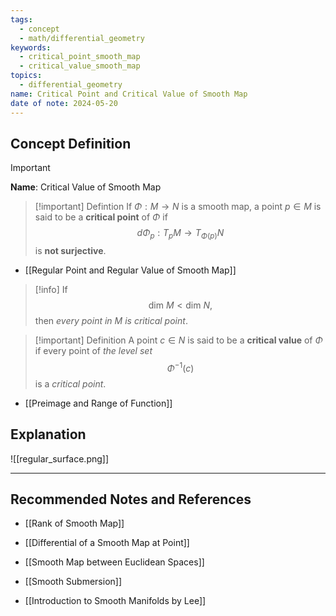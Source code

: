 ```yaml
---
tags:
  - concept
  - math/differential_geometry
keywords:
  - critical_point_smooth_map
  - critical_value_smooth_map
topics:
  - differential_geometry
name: Critical Point and Critical Value of Smooth Map
date of note: 2024-05-20
---
```


## Concept Definition

>[!important]
>**Name**: Critical Value of Smooth Map

>[!important] Defintion
>If $\Phi: M \to N$ is a smooth map, a point $p \in M$ is said to be a **critical point** of $\Phi$ if 
>$$
>d\Phi_{p}: T_{p}M \to T_{\Phi(p)}N
>$$
>is **not surjective**.

- [[Regular Point and Regular Value of Smooth Map]]

>[!info]
>If
>$$
>\text{dim }M < \text{dim }N,
>$$
>then *every point in $M$ is critical point*.

>[!important] Definition
>A point $c\in N$ is said to be a **critical value** of $\Phi$ if every point of *the level set*
>$$
>\Phi^{-1}(c)
>$$
>is a *critical point*.

- [[Preimage and Range of Function]]
## Explanation

![[regular_surface.png]]



-----------
##  Recommended Notes and References

- [[Rank of Smooth Map]]
- [[Differential of a Smooth Map at Point]]
- [[Smooth Map between Euclidean Spaces]]
- [[Smooth Submersion]]



- [[Introduction to Smooth Manifolds by Lee]]
